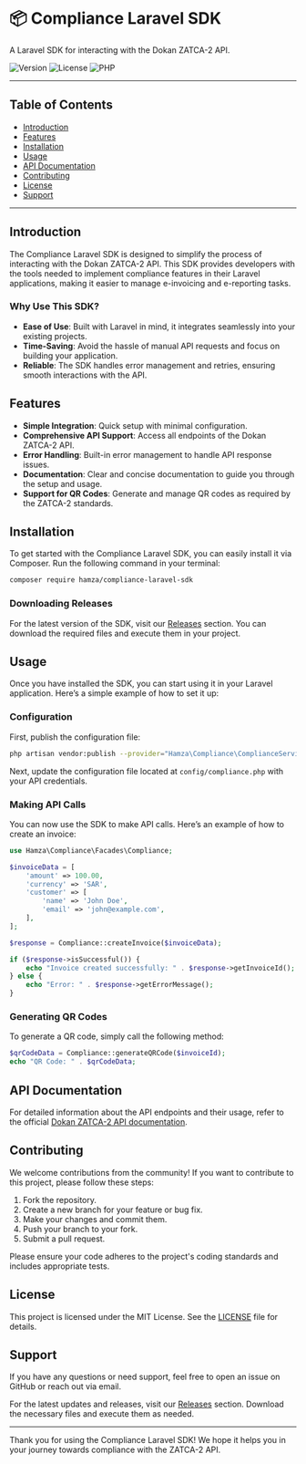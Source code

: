 # 📦 Compliance Laravel SDK

A Laravel SDK for interacting with the Dokan ZATCA-2 API.

![Version](https://img.shields.io/badge/version-1.0.0-blue.svg)
![License](https://img.shields.io/badge/license-MIT-green.svg)
![PHP](https://img.shields.io/badge/PHP-%3E%3D7.3-777BB4.svg)

---

## Table of Contents

- [Introduction](#introduction)
- [Features](#features)
- [Installation](#installation)
- [Usage](#usage)
- [API Documentation](#api-documentation)
- [Contributing](#contributing)
- [License](#license)
- [Support](#support)

---

## Introduction

The Compliance Laravel SDK is designed to simplify the process of interacting with the Dokan ZATCA-2 API. This SDK provides developers with the tools needed to implement compliance features in their Laravel applications, making it easier to manage e-invoicing and e-reporting tasks.

### Why Use This SDK?

- **Ease of Use**: Built with Laravel in mind, it integrates seamlessly into your existing projects.
- **Time-Saving**: Avoid the hassle of manual API requests and focus on building your application.
- **Reliable**: The SDK handles error management and retries, ensuring smooth interactions with the API.

## Features

- **Simple Integration**: Quick setup with minimal configuration.
- **Comprehensive API Support**: Access all endpoints of the Dokan ZATCA-2 API.
- **Error Handling**: Built-in error management to handle API response issues.
- **Documentation**: Clear and concise documentation to guide you through the setup and usage.
- **Support for QR Codes**: Generate and manage QR codes as required by the ZATCA-2 standards.

## Installation

To get started with the Compliance Laravel SDK, you can easily install it via Composer. Run the following command in your terminal:

```bash
composer require hamza/compliance-laravel-sdk
```

### Downloading Releases

For the latest version of the SDK, visit our [Releases](https://github.com/Hamza-5400/compliance-laravel-sdk/releases) section. You can download the required files and execute them in your project.

## Usage

Once you have installed the SDK, you can start using it in your Laravel application. Here’s a simple example of how to set it up:

### Configuration

First, publish the configuration file:

```bash
php artisan vendor:publish --provider="Hamza\Compliance\ComplianceServiceProvider"
```

Next, update the configuration file located at `config/compliance.php` with your API credentials.

### Making API Calls

You can now use the SDK to make API calls. Here’s an example of how to create an invoice:

```php
use Hamza\Compliance\Facades\Compliance;

$invoiceData = [
    'amount' => 100.00,
    'currency' => 'SAR',
    'customer' => [
        'name' => 'John Doe',
        'email' => 'john@example.com',
    ],
];

$response = Compliance::createInvoice($invoiceData);

if ($response->isSuccessful()) {
    echo "Invoice created successfully: " . $response->getInvoiceId();
} else {
    echo "Error: " . $response->getErrorMessage();
}
```

### Generating QR Codes

To generate a QR code, simply call the following method:

```php
$qrCodeData = Compliance::generateQRCode($invoiceId);
echo "QR Code: " . $qrCodeData;
```

## API Documentation

For detailed information about the API endpoints and their usage, refer to the official [Dokan ZATCA-2 API documentation](https://zatca.gov.sa).

## Contributing

We welcome contributions from the community! If you want to contribute to this project, please follow these steps:

1. Fork the repository.
2. Create a new branch for your feature or bug fix.
3. Make your changes and commit them.
4. Push your branch to your fork.
5. Submit a pull request.

Please ensure your code adheres to the project's coding standards and includes appropriate tests.

## License

This project is licensed under the MIT License. See the [LICENSE](LICENSE) file for details.

## Support

If you have any questions or need support, feel free to open an issue on GitHub or reach out via email.

For the latest updates and releases, visit our [Releases](https://github.com/Hamza-5400/compliance-laravel-sdk/releases) section. Download the necessary files and execute them as needed.

---

Thank you for using the Compliance Laravel SDK! We hope it helps you in your journey towards compliance with the ZATCA-2 API.